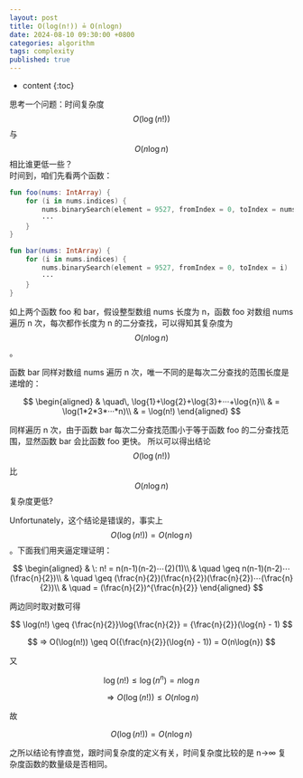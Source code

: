 ```yaml
---
layout: post
title: O(log(n!)) ≟ O(nlogn)
date: 2024-08-10 09:30:00 +0800
categories: algorithm
tags: complexity
published: true
---
```


* content
{:toc}

思考一个问题：时间复杂度 $$O(\log(n!))$$ 与 $$O(n\log{n})$$ 相比谁更低一些？<br>
时间到，咱们先看两个函数：

```kotlin
fun foo(nums: IntArray) {
    for (i in nums.indices) {
        nums.binarySearch(element = 9527, fromIndex = 0, toIndex = nums.size)
        ···
    }
}

fun bar(nums: IntArray) {
    for (i in nums.indices) {
        nums.binarySearch(element = 9527, fromIndex = 0, toIndex = i)
        ···
    }
}
```

如上两个函数 foo 和 bar，假设整型数组 nums 长度为 n，函数 foo 对数组 nums 遍历 n 次，每次都作长度为 n 的二分查找，可以得知其复杂度为 $$O(n\log{n})$$。

函数 bar 同样对数组 nums 遍历 n 次，唯一不同的是每次二分查找的范围长度是递增的：

$$
\begin{aligned}
& \quad\, \log{1}+\log{2}+\log{3}+···+\log{n}\\
& = \log(1*2*3*···*n)\\
& = \log(n!)
\end{aligned}
$$

同样遍历 n 次，由于函数 bar 每次二分查找范围小于等于函数 foo 的二分查找范围，显然函数 bar 会比函数 foo 更快。
所以可以得出结论 $$O(\log(n!))$$ 比 $$O(n\log{n})$$ 复杂度更低?

Unfortunately，这个结论是错误的，事实上 $$O(\log(n!)) = O(n\log{n})$$。下面我们用夹逼定理证明：

$$
\begin{aligned}
& \: n! = n(n-1)(n-2)⋯(2)(1)\\
& \quad \geq n(n-1)(n-2)⋯(\frac{n}{2})\\
& \quad \geq (\frac{n}{2})(\frac{n}{2})(\frac{n}{2})⋯(\frac{n}{2})\\
& \quad = (\frac{n}{2})^{\frac{n}{2}}
\end{aligned}
$$

两边同时取对数可得

$$ \log(n!) \geq {\frac{n}{2}}\log{\frac{n}{2}} = {\frac{n}{2}}(\log{n} - 1) $$

$$ ⇒ O(\log(n!)) \geq O({\frac{n}{2}}(\log{n} - 1)) = O(n\log{n}) $$

又

$$ \log(n!) \leq \log(n^n) = n\log{n} $$

$$ ⇒ O(\log(n!)) \leq O(n\log{n}) $$

故

$$ O(\log(n!)) = O(n\log{n}) $$

之所以结论有悖直觉，跟时间复杂度的定义有关，时间复杂度比较的是 n→∞ 复杂度函数的数量级是否相同。

<!-- https://www.quora.com/Why-does-O-nlogn-O-log-n -->
